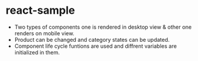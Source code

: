 # react-sample
- Two types of components one is rendered in desktop view & other one renders on mobile view.
- Product can be changed and category states can be updated.
- Component life cycle funtions are used and diffrent variables are initialized in them.
